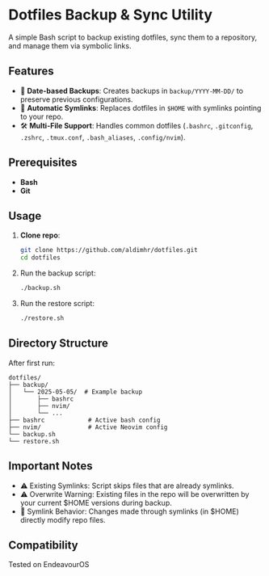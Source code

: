 # Dotfiles Backup & Sync Utility

A simple Bash script to backup existing dotfiles, sync them to a repository, and manage them via symbolic links.

## Features

- 📅 **Date-based Backups**: Creates backups in `backup/YYYY-MM-DD/` to preserve previous configurations.
- 🔗 **Automatic Symlinks**: Replaces dotfiles in `$HOME` with symlinks pointing to your repo.
- 🛠 **Multi-File Support**: Handles common dotfiles (`.bashrc`, `.gitconfig`, `.zshrc`, `.tmux.conf`, `.bash_aliases`, `.config/nvim`).

## Prerequisites

- **Bash**
- **Git**

## Usage

1. **Clone repo**:
   ```bash
   git clone https://github.com/aldimhr/dotfiles.git
   cd dotfiles
   ```

2. Run the backup script:
   ```bash
   ./backup.sh
   ```

3. Run the restore script:
   ```bash
   ./restore.sh
   ```
   
## Directory Structure
After first run:
   ```
   dotfiles/
   ├── backup/
   │   └── 2025-05-05/  # Example backup
   │       ├── bashrc
   │       ├── nvim/
   │       └── ...
   ├── bashrc            # Active bash config
   ├── nvim/             # Active Neovim config
   └── backup.sh         
   └── restore.sh         
   ```

## Important Notes
- ⚠️ Existing Symlinks: Script skips files that are already symlinks.
- ⚠️ Overwrite Warning: Existing files in the repo will be overwritten by your current $HOME versions during backup.
- 🔗 Symlink Behavior: Changes made through symlinks (in $HOME) directly modify repo files.

## Compatibility
Tested on EndeavourOS
